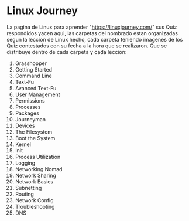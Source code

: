 # Linux Journey
La pagina de Linux para aprender "https://linuxjourney.com/" sus Quiz respondidos yacen aqui, las carpetas del nombrado estan organizadas
segun la leccion de Linux hecho, cada carpeta teniendo imagenes de los Quiz contestados con su fecha a la hora que se realizaron.
Que se distribuye dentro de cada carpeta y cada leccion:
1. Grasshopper
  1. Getting Started
  2. Command Line
  3. Text-Fu
  4. Avanced Text-Fu
  5. User Management
  6. Permissions
  7. Processes
  8. Packages
2. Journeyman
  1. Devices
  2. The Filesystem
  3. Boot the System
  4. Kernel
  5. Init
  6. Process Utilization
  7. Logging
3. Networking Nomad
  1. Network Sharing
  2. Network Basics
  3. Subnetting
  4. Routing
  5. Network Config
  6. Troubleshooting
  7. DNS
